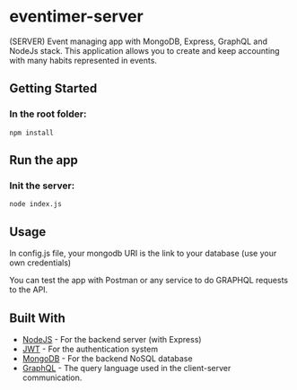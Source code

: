 # eventimer-server
(SERVER) Event managing app with MongoDB, Express, GraphQL and NodeJs stack.
This application allows you to create and keep accounting with many habits represented in events. 

## Getting Started
### In the root folder:
```
npm install
```
## Run the app
### Init the server:
```
node index.js
```

## Usage
In config.js file, your mongodb URI is the link to your database (use your own credentials)

You can test the app with Postman or any service to do GRAPHQL requests to the API.

## Built With

* [NodeJS](https://nodejs.org/es/) - For the backend server (with Express)
* [JWT](https://www.npmjs.com/package/jsonwebtoken) - For the authentication system
* [MongoDB](https://www.mongodb.com/es) - For the backend NoSQL database
* [GraphQL](https://graphql.org/) - The query language used in the client-server communication.
